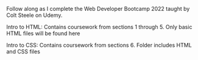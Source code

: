 Follow along as I complete the Web Developer Bootcamp 2022 taught by Colt Steele on Udemy. 

Intro to HTML: Contains coursework from sections 1 through 5. Only basic HTML files will be found here

Intro to CSS: Contains coursework from sections 6. Folder includes HTML and CSS files